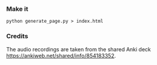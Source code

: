 ### Make it
```
python generate_page.py > index.html
```

### Credits
The audio recordings are taken from the shared Anki deck https://ankiweb.net/shared/info/854183352.
